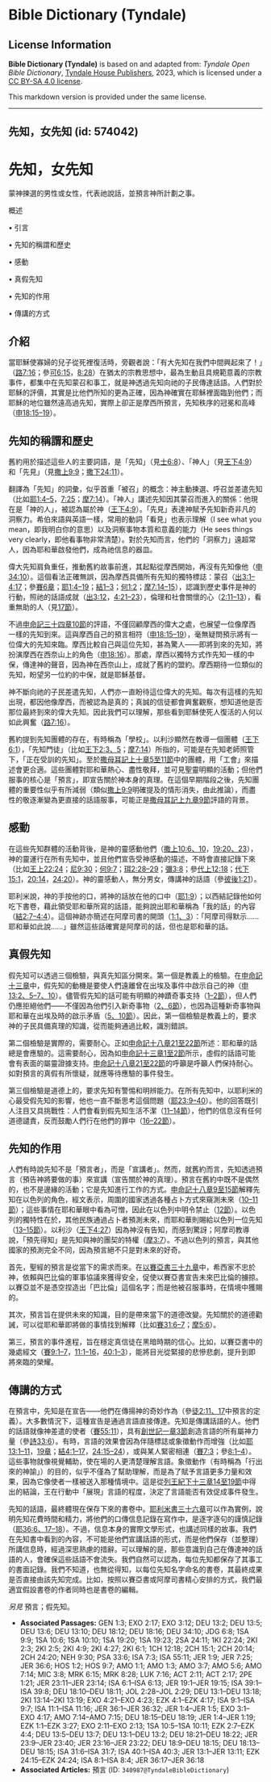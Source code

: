 # Bible Dictionary (Tyndale)

## License Information

**Bible Dictionary (Tyndale)** is based on and adapted from: _Tyndale Open Bible Dictionary_, [Tyndale House Publishers](https://tyndaleopenresources.com/), 2023, which is licensed under a [CC BY-SA 4.0 license](https://creativecommons.org/licenses/by-sa/4.0/legalcode.en).

This markdown version is provided under the same license.



--------------------------------

## 先知，女先知 (id: 574042)

先知，女先知
======

蒙神揀選的男性或女性，代表祂說話，並預言神所計劃之事。

概述

• 引言

• 先知的稱謂和歷史

• 感動

• 真假先知

• 先知的作用

• 傳講的方式

介紹
--

當耶穌使寡婦的兒子從死裡復活時，旁觀者說：「有大先知在我們中間興起來了！」（[路7:16](https://ref.ly/Luke7:16)；參[可6:15](https://ref.ly/Mark6:15)，[8:28](https://ref.ly/Mark8:28)）在猶太的宗教思想中，最為生動且具規範意義的宗教事件，都集中在先知蒙召和事工，就是神透過先知向祂的子民傳達話語。人們對於耶穌的評價，其實是比他們所知的更為正確，因為神確實在耶穌裡面臨到他們；而耶穌的地位雖然遠高過先知，實際上卻正是摩西所預言，先知秩序的冠冕和高峰（[申18:15–19](https://ref.ly/Deut18:15-Deut18:19)）。

先知的稱謂和歷史
--------

舊約用於描述這些人的主要詞語，是「先知」（見[士6:8](https://ref.ly/Judg6:8)）、「神人」（見[王下4:9](https://ref.ly/2Kgs4:9)）和「先見」（見[撒上9:9](https://ref.ly/1Sam9:9)；[撒下24:11](https://ref.ly/2Sam24:11)）。

翻譯為「先知」的詞彙，似乎首重「被召」的概念：神主動揀選、呼召並差遣先知（比如[耶1:4–5](https://ref.ly/Jer1:4-Jer1:5)，[7:25](https://ref.ly/Jer7:25)；[摩7:14](https://ref.ly/Amos7:14)）。「神人」講述先知因其蒙召而進入的關係：他現在是「神的人」，被認為屬於神（[王下4:9](https://ref.ly/2Kgs4:9)）。「先見」表達神賦予先知新奇非凡的洞察力。希伯來語與英語一樣，常用的動詞「看見」也表示理解（I see what you mean，即我明白你的意思）以及洞察事物本質和意義的能力（He sees things very clearly，即他看事物非常清楚）。對於先知而言，他們的「洞察力」遠超常人，因為耶和華啟發他們，成為祂信息的器皿。

偉大先知肩負重任，推動舊約故事前進，其起點從摩西開始，再沒有先知像他（[申34:10](https://ref.ly/Deut34:10)）。這個看法正確無誤，因為摩西具備所有先知的獨特標誌：蒙召（[出3:1–4:17](https://ref.ly/Exod3:1-Exod4:17)；參[賽6章](https://ref.ly/Isa6:1-Isa6:13)；[耶1:4–19](https://ref.ly/Jer1:4-Jer1:19)；[結1–3](https://ref.ly/Ezek1:1-Ezek3:27)；[何1:2](https://ref.ly/Hos1:2)；[摩7:14–15](https://ref.ly/Amos7:14-Amos7:15)），認識到歷史事件是神的行動，照祂的話語成就（[出3:12](https://ref.ly/Exod3:12)，[4:21–23](https://ref.ly/Exod4:21-Exod4:23)），倫理和社會關懷的心（[2:11–13](https://ref.ly/Exod2:11-Exod2:13)），看重無助的人（見[17節](https://ref.ly/Exod2:17)）。

不過[申命記三十四章10節](https://ref.ly/Deut34:10)的評語，不僅回顧摩西的偉大之處，也展望一位像摩西一樣的先知到來。這與摩西自己的預言相符（[申18:15–19](https://ref.ly/Deut18:15-Deut18:19)），毫無疑問預示將有一位偉大的先知來臨。摩西比較自己與這位先知，甚為驚人——即將到來的先知，將扮演摩西在西奈山上的角色（[申18:16](https://ref.ly/Deut18:16)）。那處，摩西以獨特方式作先知一樣的中保，傳達神的聲音，因為神在西奈山上，成就了舊約的盟約。摩西期待一位類似的先知，盼望另一位約的中保，就是耶穌基督。

神不斷向祂的子民差遣先知，人們亦一直盼待這位偉大的先知。每次有這樣的先知出現，都因他像摩西，而被認為是真的；真誠的信徒都會興奮觀察，想知道他是否那位最終到來的偉大先知。因此我們可以理解，那些看到耶穌使死人復活的人何以如此興奮（[路7:16](https://ref.ly/Luke7:16)）。

舊約提到先知團體的存在，有時稱為「學校」。以利沙顯然在教導一個團體（[王下6:1](https://ref.ly/2Kgs6:1)），「先知門徒」（比如[王下2:3、5](https://ref.ly/2Kgs2:3,2Kgs2:5)；[摩7:14](https://ref.ly/Amos7:14)）所指的，可能是在先知老師照管下，「正在受訓的先知」。至於[撒母耳記上十章5至11節](https://ref.ly/1Sam10:5-1Sam10:11)中的團體，用「工會」來描述會更合適。這些團體對耶和華熱心、盡性敬拜，並可見聖靈明顯的活動；但他們服事的核心是「預言」，即宣告關於神本身的真理。在這個早期階段之後，先知團體的重要性似乎有所減弱（類似[撒上9:9](https://ref.ly/1Sam9:9)明確提及的情形消失，由此推論），而盡性的敬逐漸變為更直接的話語服事，可能正是[撒母耳記上九章9節](https://ref.ly/1Sam9:9)評語的背景。

感動
--

在這些先知群體的活動背後，是神的靈感動他們（[撒上10:6、10](https://ref.ly/1Sam10:6,1Sam10:10)，[19:20、23](https://ref.ly/1Sam19:20,1Sam19:23)），神的靈運行在所有先知中，並且他們宣告受神感動的描述，不時會直接記錄下來（比如[王上22:24](https://ref.ly/1Kgs22:24)；[尼9:30](https://ref.ly/Neh9:30)；[何9:7](https://ref.ly/Hos9:7)；[珥2:28–29](https://ref.ly/Joel2:28-Joel2:29)；[彌3:8](https://ref.ly/Mic3:8)；參[代上12:18](https://ref.ly/1Chr12:18)；[代下15:1](https://ref.ly/2Chr15:1)，[20:14](https://ref.ly/2Chr20:14)，[24:20](https://ref.ly/2Chr24:20)）。神的靈感動人，無分男女，傳講神的話語（參[彼後1:21](https://ref.ly/2Pet1:21)）。

耶利米說，神的手按他的口，將神的話放在他的口中（[耶1:9](https://ref.ly/Jer1:9)）；以西結記錄他如何吃下書卷，藉此領受耶和華所寫的話語，能夠說出耶和華稱為「我的話」的內容（[結2:7–4:4](https://ref.ly/Ezek2:7-Ezek4:4)）。這個神跡亦簡述在阿摩司書的開頭（[1:1、3](https://ref.ly/Amos1:1,Amos1:3)）：「阿摩司得默示……耶和華如此說……」雖然這些話確實是阿摩司的話，但也是耶和華的話。

真假先知
----

假先知可以透過三個檢驗，與真先知區分開來。第一個是教義上的檢驗。在[申命記十三章](https://ref.ly/Deut13:1-Deut13:18)中，假先知的動機是要使人們遠離曾在出埃及事件中啟示自己的神（[申13:2、5–7、10](https://ref.ly/Deut13:2,Deut13:5-Deut13:7,Deut13:10)）。儘管假先知的話可能有明顯的神蹟奇事支持（[1–2節](https://ref.ly/Deut13:1-Deut13:2)），但人們仍應拒絕他們——不僅因為他們引入新奇事物（[2、6節](https://ref.ly/Deut13:2,Deut13:6)），也因為這種新奇事物與耶和華在出埃及時的啟示矛盾（[5、10節](https://ref.ly/Deut13:5,Deut13:10)）。因此，第一個檢驗是教義上的，要求神的子民具備真理的知識，從而能夠通過比較，識別錯誤。

第二個檢驗是實際的，需要耐心。正如[申命記十八章21至22節](https://ref.ly/Deut18:21-Deut18:22)所述：耶和華的話總是會應驗的。這需要耐心，因為如[申命記十三章1至2節](https://ref.ly/Deut13:1-Deut13:2)所示，虛假的話語可能會有表面的屬靈證據支持。[申命記十八章21至22節](https://ref.ly/Deut18:21-Deut18:22)的呼籲是呼籲人們保持耐心。如對預言的真假有所懷疑，就應等待應驗的事件發生。

第三個檢驗是道德上的，要求先知有警惕和明辨能力。在所有先知中，以耶利米的心最受假先知的影響，他也一直不斷思考這個問題（[耶23:9–40](https://ref.ly/Jer23:9-Jer23:40)）。他的回答既引人注目又具挑戰性：人們會看到假先知生活不潔（[11–14節](https://ref.ly/Jer23:11-Jer23:14)），他們的信息沒有任何道德譴責，反而鼓勵人們行在他們的罪中（[16–22節](https://ref.ly/Jer23:16-Jer23:22)）。

先知的作用
-----

人們有時說先知不是「預言者」，而是「宣講者」。然而，就舊約而言，先知透過預言（預告神將要做的事）來宣講（宣告關於神的真理）。預言在舊約中既不是偶然的，也不是邊緣的活動；它是先知進行工作的方式。[申命記十八章9至15節](https://ref.ly/Deut18:9-Deut18:15)解釋先知在以色列的角色，經文表示，周圍的國家透過各種占卜方式來窺測未來（[10–11節](https://ref.ly/Deut18:10-Deut18:11)）；這些事情在耶和華眼中看為可憎，因此在以色列中明令禁止（[12節](https://ref.ly/Deut18:12)）。以色列的獨特性在於，其他民族通過占卜者預測未來，而耶和華則賜給以色列一位先知（[13–15節](https://ref.ly/Deut18:13-Deut18:15)）。以利沙（[王下4:27](https://ref.ly/2Kgs4:27)）因為神沒有告知，而感到驚訝；阿摩司教導說，「預先得知」是先知與神的團契的特權（[摩3:7](https://ref.ly/Amos3:7)）。不過以色列的預言，與其他國家的預測完全不同，因為預言絕不只是對未來的好奇。

首先，聖經的預言是從當下的需求而來。在[以賽亞書三十九章](https://ref.ly/Isa39:1-Isa39:8)中，希西家不忠於神，依賴與巴比倫的軍事協議來獲得安全，促使以賽亞書宣告未來巴比倫的擄掠。以賽亞並不是憑空捏造出「巴比倫」這個名字；而是他被召服事時，在情境中獲賜的。

其次，預言旨在提供未來的知識，目的是帶來當下的道德改變。先知關於的道德勸誡，可以從耶和華即將做的事情找到解釋（比如[賽31:6–7](https://ref.ly/Isa31:6-Isa31:7)；[摩5:6](https://ref.ly/Amos5:6)）。

第三，預言的事件進程，旨在穩定真信徒在黑暗時期的信心。比如，以賽亞書中的幾處經文（[賽9:1–7](https://ref.ly/Isa9:1-Isa9:7)，[11:1–16](https://ref.ly/Isa11:1-Isa11:16)，[40:1–3](https://ref.ly/Isa40:1-Isa40:3)），能將目光從緊接的悲慘悲劇，提升到即將來臨的榮耀。

傳講的方式
-----

在預言中，先知是在宣告——他們在傳揚神的奇妙作為（參[徒2:11、17](https://ref.ly/Acts2:11,Acts2:17)中預言的定義）。大多數情況下，這種宣告是通過言語直接傳達。先知是傳講話語的人。他們的話語就像神差遣的使者（[賽55:11](https://ref.ly/Isa55:11)），具有[創世記一章3節](https://ref.ly/Gen1:3)創造言語的所有屬神力量（參[詩33:6](https://ref.ly/Ps33:6)）。有時，言語的效果會因為伴隨標誌或象徵動作而增強（比如[耶13:1–11](https://ref.ly/Jer13:1-Jer13:11)，[19章](https://ref.ly/Jer19:1-Jer19:15)；[結4:1–17](https://ref.ly/Ezek4:1-Ezek4:17)，[24:15–24](https://ref.ly/Ezek24:15-Ezek24:24)），或與某人緊密相連（[賽7:3](https://ref.ly/Isa7:3)；參[8:1–4](https://ref.ly/Isa8:1-Isa8:4)）。這些事物就像視覺輔助，使在場的人更清楚理解言語。象徵動作（有時稱為「行出來的神諭」）的目的，似乎不僅為了幫助理解，而是為了賦予言語更多力量和效果，因為它像使者一樣被送入那種情境中。這是從[列王紀下十三章14至19節](https://ref.ly/2Kgs13:14-2Kgs13:19)中得出的結論，王在行動中「展現」言語的程度，決定了言語能否有效促成事件發生。

先知的話語，最終體現在保存下來的書卷中。[耶利米書三十六章](https://ref.ly/Jer36:1-Jer36:32)可以作為實例，說明先知花費時間和精力，將他們的口傳信息記錄在寫作中，是逐字逐句的謹慎記錄（[耶36:6、17–18](https://ref.ly/Jer36:6,Jer36:17-Jer36:18)）。不過，信息本身的實際文學形式，也講述同樣的故事。我們在先知書中看到的內容，不可能是他們宣講話語的形式，而是他們保存（並整理）所講信息時，經過深思熟慮的措辭。可以理解的是，那些意識到自己在傳達神的話語的人，會確保這些話語不會流失。我們自然可以認為，每位先知都保存了其事工的書面記錄。我們不知道，也無從得知，以每位先知名字命名的書卷，其最終成果是否直接由該先知完成。比如，按照以賽亞書或阿摩司書精心安排的方式，我們最適宜假設書卷的作者同時也是書卷的編輯。

*另見* 預言；假先知。

* **Associated Passages:** GEN 1:3; EXO 2:17; EXO 3:12; DEU 13:2; DEU 13:5; DEU 13:6; DEU 13:10; DEU 18:12; DEU 18:16; DEU 34:10; JDG 6:8; 1SA 9:9; 1SA 10:6; 1SA 10:10; 1SA 19:20; 1SA 19:23; 2SA 24:11; 1KI 22:24; 2KI 2:3; 2KI 2:5; 2KI 4:9; 2KI 4:27; 2KI 6:1; 1CH 12:18; 2CH 15:1; 2CH 20:14; 2CH 24:20; NEH 9:30; PSA 33:6; ISA 7:3; ISA 55:11; JER 1:9; JER 7:25; JER 36:6; HOS 1:2; HOS 9:7; AMO 1:1; AMO 1:3; AMO 3:7; AMO 5:6; AMO 7:14; MIC 3:8; MRK 6:15; MRK 8:28; LUK 7:16; ACT 2:11; ACT 2:17; 2PE 1:21; JER 23:11–JER 23:14; ISA 6:1–ISA 6:13; JER 19:1–JER 19:15; ISA 39:1–ISA 39:8; DEU 18:10–DEU 18:11; JOL 2:28–JOL 2:29; DEU 13:1–DEU 13:18; 2KI 13:14–2KI 13:19; EXO 4:21–EXO 4:23; EZK 4:1–EZK 4:17; ISA 9:1–ISA 9:7; ISA 11:1–ISA 11:16; JER 36:1–JER 36:32; JER 1:4–JER 1:5; EXO 3:1–EXO 4:17; AMO 7:14–AMO 7:15; DEU 18:15–DEU 18:19; JER 1:4–JER 1:19; EZK 1:1–EZK 3:27; EXO 2:11–EXO 2:13; 1SA 10:5–1SA 10:11; EZK 2:7–EZK 4:4; DEU 13:5–DEU 13:7; DEU 13:1–DEU 13:2; DEU 18:21–DEU 18:22; JER 23:9–JER 23:40; JER 23:16–JER 23:22; DEU 18:9–DEU 18:15; DEU 18:13–DEU 18:15; ISA 31:6–ISA 31:7; ISA 40:1–ISA 40:3; JER 13:1–JER 13:11; EZK 24:15–EZK 24:24; ISA 8:1–ISA 8:4; JER 36:17–JER 36:18
* **Associated Articles:** 預言 (ID: `340987@TyndaleBibleDictionary`)

